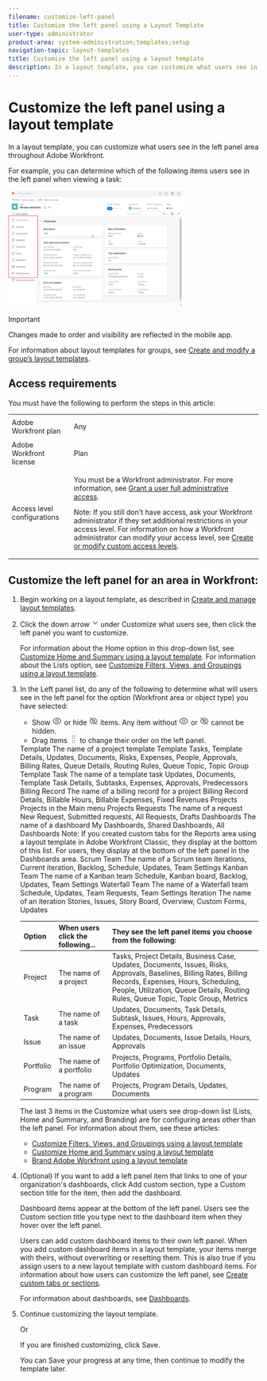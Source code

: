 ```yaml
---
filename: customize-left-panel
title: Customize the left panel using a Layout Template
user-type: administrator
product-area: system-administration;templates;setup
navigation-topic: layout-templates
title: Customize the left panel using a layout template
description: In a layout template, you can customize what users see in the left panel area throughout Adobe Workfront.
---
```


# Customize the left panel using a layout template

In a layout template, you can customize what users see in the left panel area throughout Adobe Workfront.

For example, you can determine which of the following items users see in the left panel when viewing a task:

![](assets/left-panel-adobe-branding-350x233.png)

>[!IMPORTANT]
>
>Changes made to order and visibility are reflected in the mobile app.

For information about layout templates for groups, see [Create and modify a group’s layout templates](../../../administration-and-setup/manage-groups/work-with-group-objects/create-and-modify-a-groups-layout-templates.md).

## Access requirements

You must have the following to perform the steps in this article:

<table cellspacing="0"> 
 <col> 
 <col> 
 <tbody> 
  <tr> 
   <td role="rowheader">Adobe Workfront plan</td> 
   <td> <p>Any</p> </td> 
  </tr> 
  <tr> 
   <td role="rowheader">Adobe Workfront license</td> 
   <td> <p>Plan </p> </td> 
  </tr> 
  <tr> 
   <td role="rowheader">Access level configurations</td> 
   <td> <p>You must be a Workfront administrator. For more information, see <a href="../../../administration-and-setup/add-users/configure-and-grant-access/grant-a-user-full-administrative-access.md" class="MCXref xref">Grant a user full administrative access</a>.</p> <p>Note: If you still don't have access, ask your Workfront administrator if they set additional restrictions in your access level. For information on how a Workfront administrator can modify your access level, see <a href="../../../administration-and-setup/add-users/configure-and-grant-access/create-modify-access-levels.md" class="MCXref xref">Create or modify custom access levels</a>.</p> </td> 
  </tr> 
 </tbody> 
</table>

## Customize the left panel for an area in Workfront:

<ol> 
 <li value="1">Begin working on a layout template, as described in <a href="../../../administration-and-setup/customize-workfront/use-layout-templates/create-and-manage-layout-templates.md" class="MCXref xref">Create and manage layout templates</a>.</li> 
 <li value="2"> <p>Click the down arrow <img src="assets/dropdown-arrow.png"> under <span class="bold">Customize what users see</span>, then click the left panel you want to customize.</p> <note type="note">
   For information about the Home option in this drop-down list, see 
   <a href="../../../administration-and-setup/customize-workfront/use-layout-templates/customize-home-summary-layout-template.md" class="MCXref xref">Customize Home and Summary using a layout template</a>. For information about the Lists option, see 
   <a href="../../../administration-and-setup/customize-workfront/use-layout-templates/customize-fvg-list-controls-layout-template.md" class="MCXref xref">Customize Filters, Views, and Groupings using a layout template</a>.
  </note> </li> 
 <li value="3"> <p>In the <span class="bold">Left panel</span> list, do any of the following to determine what will users see in the left panel for the option (Workfront area or object type) you have selected:</p> 
  <ul> 
   <li>Show <img src="assets/add-secondary-nav-item.png"> or hide <img src="assets/delete-secondary-nav-item.png"> items. Any item without <img src="assets/add-secondary-nav-item.png"> or <img src="assets/delete-secondary-nav-item.png"> cannot be hidden.</li> 
   <li>Drag items <img src="assets/move-icon---dots.png"> to change their order on the left panel.</li> 
  </ul> 
  <table cellspacing="15"> 
   <col>  
   <col> 
   <thead> 
    <tr> 
     <th>Option</th> 
     <th>When users click the following...</th> 
     <th>They see the left panel items you choose from the following:</th> 
    </tr> 
   </thead> 
   <tbody> 
    <tr> 
     <td>Project</td> 
     <td>The name of a project</td> 
     <td>Tasks, Project Details, Business Case, Updates, Documents, Issues, Risks, Approvals, Baselines, Billing Rates, Billing Records, Expenses, Hours, Scheduling, People, Utilization, Queue Details, Routing Rules, Queue Topic, Topic Group, Metrics</td> 
    </tr> 
    <tr> 
     <td>Task</td> 
     <td>The name of a task</td> 
     <td> Updates, Documents, Task Details, Subtask, Issues, Hours, Approvals, Expenses, Predecessors</td> 
    </tr> 
    <tr> 
     <td>Issue</td> 
     <td>The name of an issue</td> 
     <td> Updates, Documents, Issue Details, Hours, Approvals</td> 
    </tr> 
    <tr> 
     <td>Portfolio</td> 
     <td>The name of a portfolio</td> 
     <td>Projects, Programs, Portfolio Details, Portfolio Optimization, Documents, Updates</td> 
    </tr> 
    <tr> 
     <td>Program</td> 
     <td>The name of a program</td> 
     <td>Projects, Program Details, Updates, Documents</td> 
    </tr> Template The name of a project template Template Tasks, Template Details, Updates, Documents, Risks, Expenses, People, Approvals, Billing Rates, Queue Details, Routing Rules, Queue Topic, Topic Group Template Task The name of a template task Updates, Documents, Template Task Details, Subtasks, Expenses, Approvals, Predecessors <!--
     Document Document Details (for a document uploaded to Workfront) Updates, Approvals, All Versions, Custom Forms
    --> Billing Record The name of a billing record for a project Billing Record Details, Billable Hours, Billable Expenses, Fixed Revenues Projects Projects in the Main menu Projects Requests The name of a request New Request, Submitted requests, All Requests, Drafts Dashboards The name of a dashboard My Dashboards, Shared Dashboards, All Dashboards Note: If you created custom tabs for the Reports area using a layout template in Adobe Workfront Classic, they display at the bottom of this list. For users, they display at the bottom of the left panel in the Dashboards area. Scrum Team The name of a Scrum team Iterations, Current iteration, Backlog, Schedule, Updates, Team Settings Kanban Team The name of a Kanban team Schedule, Kanban board, Backlog, Updates, Team Settings Waterfall Team The name of a Waterfall team Schedule, Updates, Team Requests, Team Settings Iteration The name of an iteration Stories, Issues, Story Board, Overview, Custom Forms, Updates <!--
     Company The name of the company People (cannot be hidden), Billing Rates, Custom Forms
    --> <!--
     Timesheets The name of the timesheet My Timesheets, Timesheets I Approve, All Timesheets (cannot be hidden)
    --> <!--
     Resourcing The name of the resource Planner (cannot be hidden), Scheduling, Utilization, Resource Pools
    --> <!--
     User Details ____________ Details (cannot be hidden), Org Chart, Time Off, Custom Forms
    --> 
   </tbody> 
  </table> <note type="note"> 
   <p>The last 3 items in the <span class="bold">Customize what users see</span> drop-down list (Lists, Home and Summary, and Branding) are for configuring areas other than the left panel. For information about them, see these articles:</p> 
   <ul> 
    <li><a href="../../../administration-and-setup/customize-workfront/use-layout-templates/customize-fvg-list-controls-layout-template.md" class="MCXref xref">Customize Filters, Views, and Groupings using a layout template</a> </li> 
    <li><a href="../../../administration-and-setup/customize-workfront/use-layout-templates/customize-home-summary-layout-template.md" class="MCXref xref">Customize Home and Summary using a layout template</a> </li> 
    <li><a href="../../../administration-and-setup/customize-workfront/use-layout-templates/brand-wf-using-a-layout-template.md" class="MCXref xref">Brand Adobe Workfront using a layout template</a> </li> 
   </ul> 
  </note> </li> 
 <li value="4"> <p>(Optional) If you want to add a left panel item that links to one of your organization's dashboards, click <span class="bold">Add custom section</span>, type a <span class="bold">Custom section title</span> for the item, then add the dashboard.</p> <p>Dashboard items appear at the bottom of the left panel. Users see the Custom section title you type next to the dashboard item when they hover over the left panel.</p> <note type="note">
   Users can add custom dashboard items to their own left panel. When you add custom dashboard items in a layout template, your items merge with theirs, without overwriting or resetting them. This is also true if you assign users to a new layout template with custom dashboard items. For information about how users can customize the left panel, see 
   <a href="../../../workfront-basics/manage-your-account-and-profile/configuring-your-user-profile/create-custom-tabs.md" class="MCXref xref">Create custom tabs or sections</a>.
  </note> <p>For information about dashboards, see <a href="../../../reports-and-dashboards/dashboards/dashboards-overview.md" class="MCXref xref">Dashboards</a>.</p> </li> 
 <li value="5"> <p>Continue customizing the layout template.</p> <p>Or</p> <p>If you are finished customizing, click <span class="bold">Save</span>.</p> <note type="tip">
   You can 
   <span class="bold">Save</span> your progress at any time, then continue to modify the template later.
  </note> </li> 
</ol>

